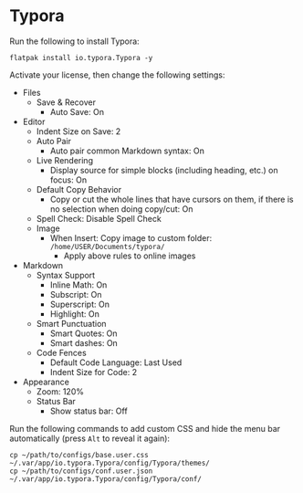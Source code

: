 # Typora

Run the following to install Typora:

```
flatpak install io.typora.Typora -y
```

Activate your license, then change the following settings:

- Files
  - Save & Recover
    - Auto Save: On
- Editor
  - Indent Size on Save: 2
  - Auto Pair
    - Auto pair common Markdown syntax: On
  - Live Rendering
    - Display source for simple blocks (including heading, etc.) on focus: On
  - Default Copy Behavior
    - Copy or cut the whole lines that have cursors on them, if there is no selection when doing copy/cut: On
  - Spell Check: Disable Spell Check
  - Image
    - When Insert: Copy image to custom folder: `/home/USER/Documents/typora/`
      - Apply above rules to online images
- Markdown
  - Syntax Support
    - Inline Math: On
    - Subscript: On
    - Superscript: On
    - Highlight: On
  - Smart Punctuation
    - Smart Quotes: On
    - Smart dashes: On
  - Code Fences
    - Default Code Language: Last Used
    - Indent Size for Code: 2
- Appearance
  - Zoom: 120%
  - Status Bar
    - Show status bar: Off

Run the following commands to add custom CSS and hide the menu bar automatically (press `Alt` to reveal it again):

```
cp ~/path/to/configs/base.user.css ~/.var/app/io.typora.Typora/config/Typora/themes/
cp ~/path/to/configs/conf.user.json ~/.var/app/io.typora.Typora/config/Typora/conf/
```
